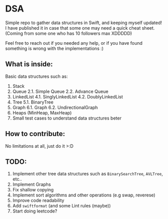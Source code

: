# DSA

Simple repo to gather data structures in Swift, and keeping myself updated!
I have published it in case that some one may need a quick cheat sheet. (Coming from some one who has 10 followers max XDDDDD)

Feel free to reach out if you needed any help, or if you have found something is wrong with the implementations :)

## What is inside:
Basic data structures such as:
1. Stack
2. Queue
   2.1. Simple Queue
   2.2. Advance Queue
4. LinkedList
   4.1. SinglyLinkedList
   4.2. DoublyLinkedList
5. Tree
   5.1. BinaryTree
6. Graph
   6.1. Graph
   6.2. UndirectionalGraph
7. Heaps (MinHeap, MaxHeap)
8. Small test cases to understand data structures beter

## How to contribute:
No limitations at all, just do it >:D

## TODO:
  1. Implement other tree data structures such as `BinarySearchTree`, `AVLTree`, etc..
  2. Implement Graphs
  3. Fix shallow copying
  4. Implement sort algorithms and other operations (e.g swap, reverese)
  5. Improve code readability
  6. Add `swiftformat` (and some Lint rules (maybe))
  7. Start doing leetcode?
